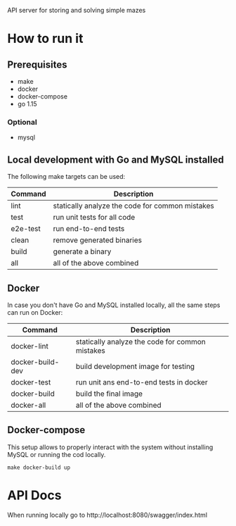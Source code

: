 API server for storing and solving simple mazes

# How to run it

## Prerequisites
* make
* docker
* docker-compose
* go 1.15

### Optional
* mysql

## Local development with Go and MySQL installed
The following make targets can be used:

| Command | Description |
| --- | --- |
| lint | statically analyze the code for common mistakes |
| test | run unit tests for all code |
| e2e-test | run end-to-end tests |
| clean | remove generated binaries |
| build | generate a binary |
| all | all of the above combined |

## Docker
In case you don't have Go and MySQL installed locally, all the same steps can run on Docker:

| Command | Description |
| --- | --- |
| docker-lint | statically analyze the code for common mistakes |
| docker-build-dev | build development image for testing |
| docker-test | run unit ans end-to-end tests in docker |
| docker-build | build the final image |
| docker-all | all of the above combined |

## Docker-compose
This setup allows to properly interact with the system without installing MySQL or running the cod locally.
```
make docker-build up
```

# API Docs
When running locally go to http://localhost:8080/swagger/index.html
